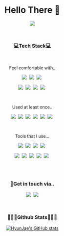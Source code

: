 <h1 align="center"> Hello There 👋 </h1>
<p align="center">
  <a href="https://hits.seeyoufarm.com"><img src="https://hits.seeyoufarm.com/api/count/incr/badge.svg?url=https%3A%2F%2Fgithub.com%2Fhjkdw95&count_bg=%23ED6DA3&title_bg=%2386757E&icon=github.svg&icon_color=%23E1DEDE&title=hits&edge_flat=false"/></a>
</p>
<br>


<h3 align="center">💻Tech Stack💻</h3>
<br>

<p align="center">Feel comfortable with..</p>
<p align="center">
<img src="https://img.shields.io/badge/-HTML-critical?style=flat-square&logo=html5&logoColor=white"/></a>&nbsp
<img src="https://img.shields.io/badge/css-1572B6?style=flat-square&logo=css3&logoColor=white"/></a>&nbsp 
<img src="https://img.shields.io/badge/Javascript-f7e01b?style=flat-square&logo=javascript&logoColor=white"/></a>&nbsp
</p>
<p align="center">
<img src="https://img.shields.io/badge/React-62dafb?style=flat-square&logo=React&logoColor=white"/></a>&nbsp
<img src="https://img.shields.io/badge/-Styled--Components-db7192?style=flat-square&logo=styled-components&logoColor=white"/></a>&nbsp
<img src="https://img.shields.io/badge/-Git-f64e27?style=flat-square&logo=Git&logoColor=white"/></a>&nbsp
<img src="https://img.shields.io/badge/-Github-black?style=flat-square&logo=Github&logoColor=white"/></a>&nbsp
</p>
<br>

<p align="center">Used at least once..</p>
<p align="center">
<img src="https://img.shields.io/badge/-SCSS-cc6599?style=flat-square&logo=Sass&logoColor=white"/></a>&nbsp
<img src="https://img.shields.io/badge/-PostCSS-dd3a0a?style=flat-square&logo=PostCSS&logoColor=white"/></a>&nbsp
<img src="https://img.shields.io/badge/-Storybook-ff4685?style=flat-square&logo=Storybook&logoColor=white"/></a>&nbsp
<img src="https://img.shields.io/badge/-Figma-black?style=flat-square&logo=Figma&logoColor=white"/></a>&nbsp
<img src="https://img.shields.io/badge/Node.js-036d02?style=flat-square&logo=Node.js&logoColor=white"/></a>&nbsp
<img src="https://img.shields.io/badge/AWS-232F3E?style=flat-square&logo=Amazon AWS&logoColor=white"/></a>&nbsp
</p>
<br>

<p align="center">Tools that I use...</p>
<p align="center">
<img src="https://img.shields.io/badge/-Notion-f8f5f0?style=flat-square&logo=Notion&logoColor=black"/></a>&nbsp
<img src="https://img.shields.io/badge/-Trello-217ef8?style=flat-square&logo=Trello&logoColor=white"/></a>&nbsp
<img src="https://img.shields.io/badge/-Slack-601f69?style=flat-square&logo=Slack&logoColor=white"/></a>&nbsp
<img src="https://img.shields.io/badge/-Postman-ff6b37?style=flat-square&logo=Postman&logoColor=white"/></a>&nbsp
</p>
<p align="center">
<img src="https://img.shields.io/badge/-VSCode-0065b8?style=flat-square&logo=Visual Studio Code&logoColor=white"/></a>&nbsp
<img src="https://img.shields.io/badge/-Yarn-117cad?style=flat-square&logo=Yarn&logoColor=white"/></a>&nbsp
<img src="https://img.shields.io/badge/-npm-c40b0a?style=flat-square&logo=npm&logoColor=white"/></a>&nbsp
<img src="https://img.shields.io/badge/-ESLint-4B32C3?style=flat-square&logo=ESLint&logoColor=white"/></a>&nbsp
<img src="https://img.shields.io/badge/-Prettier-F7B93E?style=flat-square&logo=Prettier&logoColor=white"/></a>&nbsp
</p>
<br>
<br>

<h3 align="center">🙌Get in touch via..</h3>
<p align="center">
 <a href="https://velog.io/@hjkdw95"><img src="https://img.shields.io/badge/Blog-11B48A?style=flat-square&logo=Vimeo&logoColor=white&link=https://velog.io/@hjkdw95"/></a>&nbsp
  <a href="mailto:hjkdw9506@gmail.com"><img src="https://img.shields.io/badge/Gmail-d14836?style=flat-square&logo=Gmail&logoColor=white&link=hjkdw9506@gmai.com"/></a>
</p>
<br>

<h3 align="center">👩🏻‍💻Github Stats👩🏻‍💻</h3>
<div align="center" style="text-align:center">
  
  [![HyunJae's GitHub stats](https://github-readme-stats.vercel.app/api?username=hjkdw95)](https://github.com/anuraghazra/github-readme-stats)
  
</div>

